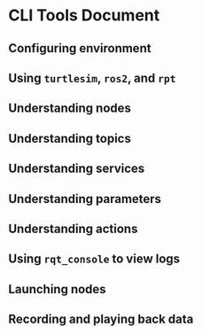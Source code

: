 # CLI Tools Document

## Configuring environment

## Using `turtlesim`, `ros2`, and `rpt`

## Understanding nodes

## Understanding topics

## Understanding services

## Understanding parameters

## Understanding actions

## Using `rqt_console` to view logs

## Launching nodes

## Recording and playing back data